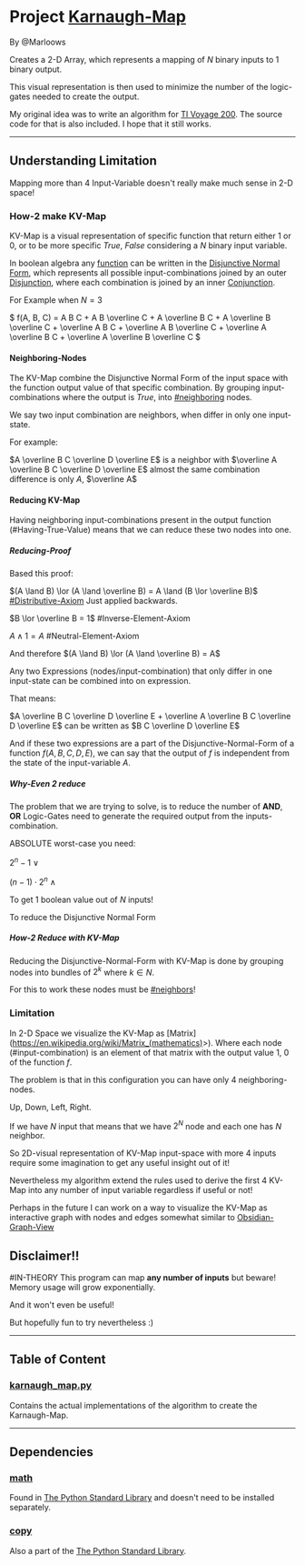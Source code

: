 # Project [Karnaugh-Map](https://en.wikipedia.org/wiki/Karnaugh_map)

By @Marloows

Creates a 2-D Array, which represents a mapping of $N$ binary inputs to $1$ binary output.

This visual representation is then used to minimize the number of the logic-gates needed to create the output.

My original idea was to write an algorithm for [TI Voyage 200](https://de.wikipedia.org/wiki/Voyage_200). The source code for that is also included. I hope that it still works.

---

## Understanding Limitation

Mapping more than 4 Input-Variable doesn't really make much sense in 2-D space!

### How-2 make KV-Map

KV-Map is a visual representation of specific function that return either $1$ or $0$, or to be more specific $True$, $False$ considering a $N$ binary input variable.

In boolean algebra any [function](https://en.wikipedia.org/wiki/Boolean_function) can be written in the [Disjunctive Normal Form](https://mathworld.wolfram.com/DisjunctiveNormalForm.html), which represents all possible input-combinations joined by an outer [Disjunction](https://en.wikipedia.org/wiki/Logical_disjunction), where each combination is joined by an inner [Conjunction](https://en.wikipedia.org/wiki/Logical_conjunction).

For Example when $N = 3$

$ f(A, B, C) = A B C + A B \overline C + A \overline B C + A \overline B \overline C + \overline A B C + \overline A B \overline C + \overline A \overline B C + \overline A \overline B \overline C $

#### Neighboring-Nodes

The KV-Map combine the Disjunctive Normal Form of the input space with the function output value of that specific combination. By grouping input-combinations where the output is $True$, into [#neighboring](https://www.oxfordlearnersdictionaries.com/definition/english/neighbour_2) nodes.

We say two input combination are neighbors, when differ in only one input-state.

For example:

$A \overline B C \overline D \overline E$ is a neighbor with $\overline A \overline B C \overline D \overline E$ almost the same combination difference is only $A$, $\overline A$

#### Reducing KV-Map

Having neighboring input-combinations present in the output function (#Having-True-Value) means that we can reduce these two nodes into one.

##### Reducing-Proof

Based this proof:

$(A \land B) \lor (A \land \overline B) = A \land (B \lor \overline B)$ [#Distributive-Axiom](https://mathworld.wolfram.com/BooleanAlgebra.html) Just applied backwards.

$B \lor \overline B = 1$ #Inverse-Element-Axiom

$A \land 1 = A$ #Neutral-Element-Axiom

And therefore $(A \land B) \lor (A \land \overline B) = A$

Any two Expressions (nodes/input-combination) that only differ in one input-state can be combined into on expression.

That means:

$A \overline B C \overline D \overline E + \overline A \overline B C \overline D \overline E$ can be written as $B C \overline D \overline E$

And if these two expressions are a part of the Disjunctive-Normal-Form of a function $f(A, B, C, D, E)$, we can say that the output of $f$ is independent from the state of the input-variable $A$.

##### Why-Even 2 reduce

The problem that we are trying to solve, is to reduce the number of **AND**, **OR** Logic-Gates need to generate the required output from the inputs-combination.

ABSOLUTE worst-case you need:

$2^n - 1$ $\lor$

$(n-1) \cdot 2^n$ $\land$

To get $1$ boolean value out of $N$ inputs!

To reduce the Disjunctive Normal Form

##### How-2 Reduce with KV-Map

Reducing the Disjunctive-Normal-Form with KV-Map is done by grouping nodes into bundles of $2^k$ where $k \in N$.

For this to work these nodes must be [#neighbors](#Neighboring-Nodes)!

### Limitation

In 2-D Space we visualize the KV-Map as [Matrix](<https://en.wikipedia.org/wiki/Matrix_(mathematics)>>). Where each node (#input-combination) is an element of that matrix with the output value $1$, $0$ of the function $f$.

The problem is that in this configuration you can have only 4 neighboring-nodes.

Up, Down, Left, Right.

If we have $N$ input that means that we have $2^N$ node and each one has $N$ neighbor.

So 2D-visual representation of KV-Map input-space with more 4 inputs require some imagination to get any useful insight out of it!

Nevertheless my algorithm extend the rules used to derive the first 4 KV-Map into any number of input variable regardless if useful or not!

Perhaps in the future I can work on a way to visualize the KV-Map as interactive graph with nodes and edges somewhat similar to [Obsidian-Graph-View](https://help.obsidian.md/Plugins/Graph+view)

## Disclaimer!!

#IN-THEORY This program can map **any number of inputs** but beware! Memory usage will grow exponentially.

And it won't even be useful!

But hopefully fun to try nevertheless :)

---

## Table of Content

### [karnaugh_map.py](./karnaugh_map.py)

Contains the actual implementations of the algorithm to create the Karnaugh-Map.

---

## Dependencies

### [math](https://docs.python.org/3/library/math.html)

Found in [The Python Standard Library](https://docs.python.org/3/library/index.html) and doesn't need to be installed separately.

### [copy](https://docs.python.org/3/library/copy.html)

Also a part of the [The Python Standard Library](https://docs.python.org/3/library/index.html).
